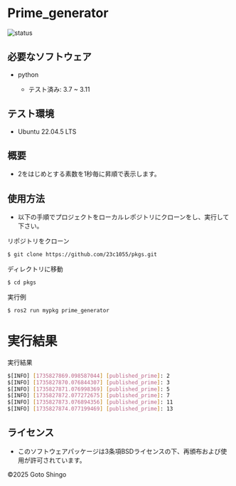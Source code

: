 # Prime_generator

![status](https://github.com/23c1055/task/actions/workflows/test.yml/badge.svg)

## 必要なソフトウェア
- python

    - テスト済み: 3.7 ~ 3.11

## テスト環境

 - Ubuntu 22.04.5 LTS

## 概要

- 2をはじめとする素数を1秒毎に昇順で表示します。

## 使用方法

- 以下の手順でプロジェクトをローカルレポジトリにクローンをし、実行して下さい。


リポジトリをクローン
```bash
$ git clone https://github.com/23c1055/pkgs.git
```
ディレクトリに移動
```bash
$ cd pkgs
```
実行例
```bash
$ ros2 run mypkg prime_generator
```
# 実行結果
実行結果
```bash
$[INFO] [1735827869.098587044] [published_prime]: 2
$[INFO] [1735827870.076844307] [published_prime]: 3
$[INFO] [1735827871.076998369] [published_prime]: 5
$[INFO] [1735827872.077272675] [published_prime]: 7
$[INFO] [1735827873.076894356] [published_prime]: 11
$[INFO] [1735827874.077199469] [published_prime]: 13
```

## ライセンス

- このソフトウェアパッケージは3条項BSDライセンスの下、再頒布および使用が許可されています。

©2025 Goto Shingo

